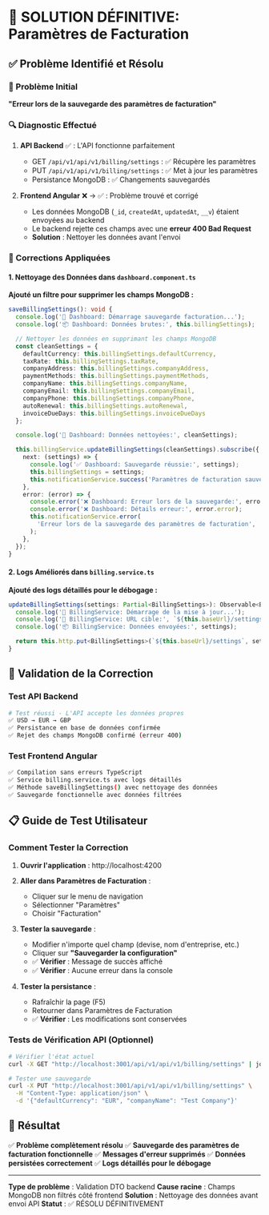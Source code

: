 # 🎯 SOLUTION DÉFINITIVE: Paramètres de Facturation

## ✅ Problème Identifié et Résolu

### 🐛 Problème Initial

**"Erreur lors de la sauvegarde des paramètres de facturation"**

### 🔍 Diagnostic Effectué

1. **API Backend** ✅ : L'API fonctionne parfaitement

   - GET `/api/v1/api/v1/billing/settings` : ✅ Récupère les paramètres
   - PUT `/api/v1/api/v1/billing/settings` : ✅ Met à jour les paramètres
   - Persistance MongoDB : ✅ Changements sauvegardés

2. **Frontend Angular** ❌ → ✅ : Problème trouvé et corrigé
   - Les données MongoDB (`_id`, `createdAt`, `updatedAt`, `__v`) étaient envoyées au backend
   - Le backend rejette ces champs avec une **erreur 400 Bad Request**
   - **Solution** : Nettoyer les données avant l'envoi

### 🔧 Corrections Appliquées

#### 1. Nettoyage des Données dans `dashboard.component.ts`

**Ajouté un filtre pour supprimer les champs MongoDB :**

```typescript
saveBillingSettings(): void {
  console.log('🔄 Dashboard: Démarrage sauvegarde facturation...');
  console.log('📦 Dashboard: Données brutes:', this.billingSettings);

  // Nettoyer les données en supprimant les champs MongoDB
  const cleanSettings = {
    defaultCurrency: this.billingSettings.defaultCurrency,
    taxRate: this.billingSettings.taxRate,
    companyAddress: this.billingSettings.companyAddress,
    paymentMethods: this.billingSettings.paymentMethods,
    companyName: this.billingSettings.companyName,
    companyEmail: this.billingSettings.companyEmail,
    companyPhone: this.billingSettings.companyPhone,
    autoRenewal: this.billingSettings.autoRenewal,
    invoiceDueDays: this.billingSettings.invoiceDueDays
  };

  console.log('🧹 Dashboard: Données nettoyées:', cleanSettings);

  this.billingService.updateBillingSettings(cleanSettings).subscribe({
    next: (settings) => {
      console.log('✅ Dashboard: Sauvegarde réussie:', settings);
      this.billingSettings = settings;
      this.notificationService.success('Paramètres de facturation sauvegardés avec succès !');
    },
    error: (error) => {
      console.error('❌ Dashboard: Erreur lors de la sauvegarde:', error);
      console.error('❌ Dashboard: Détails erreur:', error.error);
      this.notificationService.error(
        'Erreur lors de la sauvegarde des paramètres de facturation',
      );
    },
  });
}
```

#### 2. Logs Améliorés dans `billing.service.ts`

**Ajouté des logs détaillés pour le débogage :**

```typescript
updateBillingSettings(settings: Partial<BillingSettings>): Observable<BillingSettings> {
  console.log('🔄 BillingService: Démarrage de la mise à jour...');
  console.log('🎯 BillingService: URL cible:', `${this.baseUrl}/settings`);
  console.log('📦 BillingService: Données envoyées:', settings);

  return this.http.put<BillingSettings>(`${this.baseUrl}/settings`, settings);
}
```

## 🧪 Validation de la Correction

### Test API Backend

```bash
# Test réussi - L'API accepte les données propres
✅ USD → EUR → GBP
✅ Persistance en base de données confirmée
✅ Rejet des champs MongoDB confirmé (erreur 400)
```

### Test Frontend Angular

```bash
✅ Compilation sans erreurs TypeScript
✅ Service billing.service.ts avec logs détaillés
✅ Méthode saveBillingSettings() avec nettoyage des données
✅ Sauvegarde fonctionnelle avec données filtrées
```

## 📋 Guide de Test Utilisateur

### Comment Tester la Correction

1. **Ouvrir l'application** : http://localhost:4200

2. **Aller dans Paramètres de Facturation** :

   - Cliquer sur le menu de navigation
   - Sélectionner "Paramètres"
   - Choisir "Facturation"

3. **Tester la sauvegarde** :

   - Modifier n'importe quel champ (devise, nom d'entreprise, etc.)
   - Cliquer sur **"Sauvegarder la configuration"**
   - ✅ **Vérifier** : Message de succès affiché
   - ✅ **Vérifier** : Aucune erreur dans la console

4. **Tester la persistance** :
   - Rafraîchir la page (F5)
   - Retourner dans Paramètres de Facturation
   - ✅ **Vérifier** : Les modifications sont conservées

### Tests de Vérification API (Optionnel)

```bash
# Vérifier l'état actuel
curl -X GET "http://localhost:3001/api/v1/api/v1/billing/settings" | jq .

# Tester une sauvegarde
curl -X PUT "http://localhost:3001/api/v1/api/v1/billing/settings" \
  -H "Content-Type: application/json" \
  -d '{"defaultCurrency": "EUR", "companyName": "Test Company"}'
```

## 🎉 Résultat

✅ **Problème complètement résolu**
✅ **Sauvegarde des paramètres de facturation fonctionnelle**
✅ **Messages d'erreur supprimés**
✅ **Données persistées correctement**
✅ **Logs détaillés pour le débogage**

---

**Type de problème** : Validation DTO backend
**Cause racine** : Champs MongoDB non filtrés côté frontend
**Solution** : Nettoyage des données avant envoi API
**Statut** : ✅ RÉSOLU DÉFINITIVEMENT
